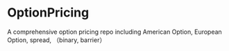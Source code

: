 # OptionPricing
A comprehensive option pricing repo including American Option, European Option, spread, （binary, barrier）

